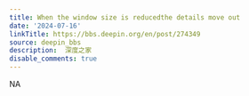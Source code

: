 ```yaml
---
title: When the window size is reducedthe details move out
date: '2024-07-16'
linkTitle: https://bbs.deepin.org/en/post/274349
source: deepin_bbs
description:  深度之家 
disable_comments: true
---
```

NA
